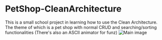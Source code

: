 # PetShop-CleanArchitecture
This is a small school project in learning how to use the Clean Architecture. The theme of which is a pet shop with normal CRUD and searching/sorting functionalities (There's also an ASCII animator for funz)
![Main image](https://i.imgur.com/2SZgrpb.png)
